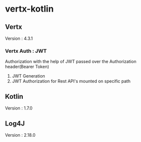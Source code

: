 # vertx-kotlin

## Vertx
Version : 4.3.1
### Vertx Auth : JWT
Authorization with the help of JWT passed over the Authorization header(Bearer Token)
1) JWT Generation
2) JWT Authorization for Rest API's mounted on specific path

## Kotlin
Version : 1.7.0
## Log4J
Version : 2.18.0
